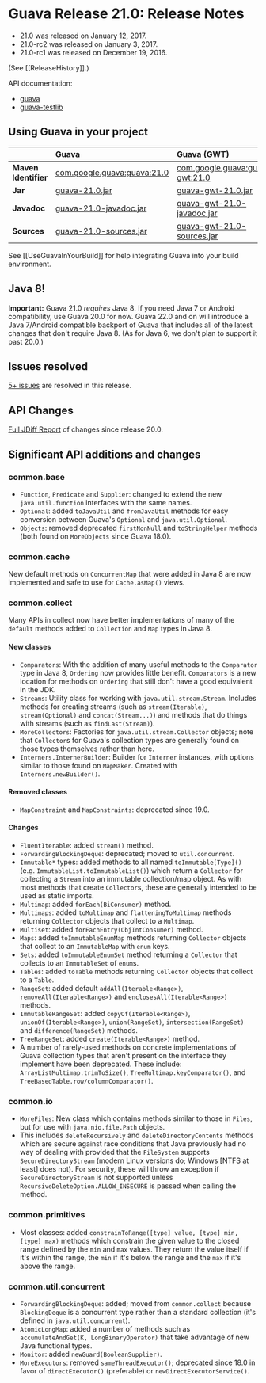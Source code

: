 # Guava Release 21.0: Release Notes

  * 21.0 was released on January 12, 2017.
  * 21.0-rc2 was released on January 3, 2017.
  * 21.0-rc1 was released on December 19, 2016.

(See [[ReleaseHistory]].)

API documentation:
  * [guava](http://google.github.io/guava/releases/21.0/api/docs/)
  * [guava-testlib](http://www.javadoc.io/doc/com.google.guava/guava-testlib/21.0)

## Using Guava in your project

|     | **Guava** | **Guava (GWT)** |
|:----|:----------|:----------------|
| **Maven Identifier** | [com.google.guava:guava:21.0](http://search.maven.org/#artifactdetails%7Ccom.google.guava%7Cguava%7C21.0%7Cbundle) | [com.google.guava:guava-gwt:21.0](http://search.maven.org/#artifactdetails%7Ccom.google.guava%7Cguava-gwt%7C21.0%7Cbundle) |
| **Jar** | [guava-21.0.jar](http://search.maven.org/remotecontent?filepath=com/google/guava/guava/21.0/guava-21.0.jar) | [guava-gwt-21.0.jar](http://search.maven.org/remotecontent?filepath=com/google/guava/guava-gwt/21.0/guava-gwt-21.0.jar) |
| **Javadoc** | [guava-21.0-javadoc.jar](http://search.maven.org/remotecontent?filepath=com/google/guava/guava/21.0/guava-21.0-javadoc.jar) | [guava-gwt-21.0-javadoc.jar](http://search.maven.org/remotecontent?filepath=com/google/guava/guava-gwt/21.0/guava-gwt-21.0-javadoc.jar) |
| **Sources** | [guava-21.0-sources.jar](http://search.maven.org/remotecontent?filepath=com/google/guava/guava/21.0/guava-21.0-sources.jar) | [guava-gwt-21.0-sources.jar](http://search.maven.org/remotecontent?filepath=com/google/guava/guava-gwt/21.0/guava-gwt-21.0-sources.jar) |

See [[UseGuavaInYourBuild]] for help integrating Guava into your build environment.

## Java 8!

**Important:** Guava 21.0 _requires_ Java 8. If you need Java 7 or Android compatibility, use Guava 20.0 for now. Guava 22.0 and on will introduce a Java 7/Android compatible backport of Guava that includes all of the latest changes that don't require Java 8. (As for Java 6, we don't plan to support it past 20.0.)

## Issues resolved

[5+ issues](https://github.com/google/guava/issues?q=milestone%3A21.0+is%3Aclosed) are resolved in this release.

## API Changes

[Full JDiff Report](http://google.github.io/guava/releases/21.0/api/diffs/) of changes since release 20.0.

## Significant API additions and changes

### common.base

- `Function`, `Predicate` and `Supplier`: changed to extend the new `java.util.function` interfaces with the same names.
- `Optional`: added `toJavaUtil` and `fromJavaUtil` methods for easy conversion between Guava's `Optional` and `java.util.Optional`.
- `Objects`: removed deprecated `firstNonNull` and `toStringHelper` methods (both found on `MoreObjects` since Guava 18.0).

### common.cache

New default methods on `ConcurrentMap` that were added in Java 8 are now implemented and safe to use for `Cache.asMap()` views.

### common.collect

Many APIs in collect now have better implementations of many of the `default` methods added to `Collection` and `Map` types in Java 8.

#### New classes

- `Comparators`: With the addition of many useful methods to the `Comparator` type in Java 8, `Ordering` now provides little benefit. `Comparators` is a new location for methods on `Ordering` that still don't have a good equivalent in the JDK.
- `Streams`: Utility class for working with `java.util.stream.Stream`. Includes methods for creating streams (such as `stream(Iterable)`, `stream(Optional)` and `concat(Stream...)`) and methods that do things with streams (such as `findLast(Stream)`).
- `MoreCollectors`: Factories for `java.util.stream.Collector` objects; note that `Collector`s for Guava's collection types are generally found on those types themselves rather than here.
- `Interners.InternerBuilder`: Builder for `Interner` instances, with options similar to those found on `MapMaker`. Created with `Interners.newBuilder()`.

#### Removed classes

- `MapConstraint` and `MapConstraints`: deprecated since 19.0.

#### Changes

- `FluentIterable`: added `stream()` method.
- `ForwardingBlockingDeque`: deprecated; moved to `util.concurrent`.
- `Immutable*` types: added methods to all named `toImmutable[Type]()` (e.g. `ImmutableList.toImmutableList()`) which return a `Collector` for collecting a `Stream` into an immutable collection/map object. As with most methods that create `Collector`s, these are generally intended to be used as static imports.
- `Multimap`: added `forEach(BiConsumer)` method.
- `Multimaps`: added `toMultimap` and `flatteningToMultimap` methods returning `Collector` objects that collect to a `Multimap`.
- `Multiset`: added `forEachEntry(ObjIntConsumer)` method.
- `Maps`: added `toImmutableEnumMap` methods returning `Collector` objects that collect to an `ImmutableMap` with `enum` keys.
- `Sets`: added `toImmutableEnumSet` method returning a `Collector` that collects to an `ImmutableSet` of `enum`s.
- `Tables`: added `toTable` methods returning `Collector` objects that collect to a `Table`.
- `RangeSet`: added default `addAll(Iterable<Range>)`, `removeAll(Iterable<Range>)` and `enclosesAll(Iterable<Range>)` methods.
- `ImmutableRangeSet`: added `copyOf(Iterable<Range>)`, `unionOf(Iterable<Range>)`, `union(RangeSet)`, `intersection(RangeSet)` and `difference(RangeSet)` methods.
- `TreeRangeSet`: added `create(Iterable<Range>)` method.
- A number of rarely-used methods on concrete implementations of Guava collection types that aren't present on the interface they implement have been deprecated. These include: `ArrayListMultimap.trimToSize()`, `TreeMultimap.keyComparator()`, and `TreeBasedTable.row/columnComparator()`.

### common.io

- `MoreFiles`: New class which contains methods similar to those in `Files`, but for use with `java.nio.file.Path` objects. 
- This includes `deleteRecursively` and `deleteDirectoryContents` methods which are secure against race conditions that Java previously had no way of dealing with provided that the `FileSystem` supports `SecureDirectoryStream` (modern Linux versions do; Windows [NTFS at least] does not). For security, these will throw an exception if `SecureDirectoryStream` is not supported unless `RecursiveDeleteOption.ALLOW_INSECURE` is passed when calling the method.

### common.primitives

- Most classes: added `constrainToRange([type] value, [type] min, [type] max)` methods which constrain the given value to the closed range defined by the `min` and `max` values. They return the value itself if it's within the range, the `min` if it's below the range and the `max` if it's above the range.

### common.util.concurrent

- `ForwardingBlockingDeque`: added; moved from `common.collect` because `BlockingDeque` is a concurrent type rather than a standard collection (it's defined in `java.util.concurrent`).
- `AtomicLongMap`: added a number of methods such as `accumulateAndGet(K, LongBinaryOperator)` that take advantage of new Java functional types.
- `Monitor`: added `newGuard(BooleanSupplier)`.
- `MoreExecutors`: removed `sameThreadExecutor()`; deprecated since 18.0 in favor of `directExecutor()` (preferable) or `newDirectExecutorService()`.